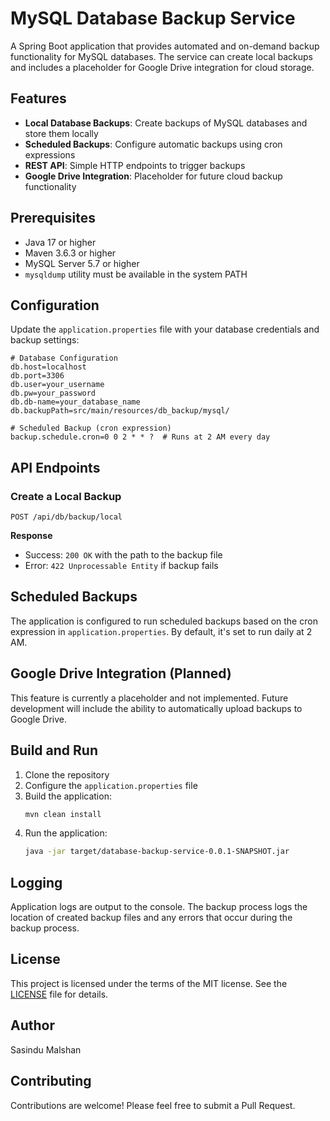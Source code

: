 # MySQL Database Backup Service

A Spring Boot application that provides automated and on-demand backup functionality for MySQL databases. The service can create local backups and includes a placeholder for Google Drive integration for cloud storage.

## Features

- **Local Database Backups**: Create backups of MySQL databases and store them locally
- **Scheduled Backups**: Configure automatic backups using cron expressions
- **REST API**: Simple HTTP endpoints to trigger backups
- **Google Drive Integration**: Placeholder for future cloud backup functionality

## Prerequisites

- Java 17 or higher
- Maven 3.6.3 or higher
- MySQL Server 5.7 or higher
- `mysqldump` utility must be available in the system PATH

## Configuration

Update the `application.properties` file with your database credentials and backup settings:

```properties
# Database Configuration
db.host=localhost
db.port=3306
db.user=your_username
db.pw=your_password
db.db-name=your_database_name
db.backupPath=src/main/resources/db_backup/mysql/

# Scheduled Backup (cron expression)
backup.schedule.cron=0 0 2 * * ?  # Runs at 2 AM every day
```

## API Endpoints

### Create a Local Backup

```
POST /api/db/backup/local
```

**Response**
- Success: `200 OK` with the path to the backup file
- Error: `422 Unprocessable Entity` if backup fails

## Scheduled Backups

The application is configured to run scheduled backups based on the cron expression in `application.properties`. By default, it's set to run daily at 2 AM.

## Google Drive Integration (Planned)

This feature is currently a placeholder and not implemented. Future development will include the ability to automatically upload backups to Google Drive.

## Build and Run

1. Clone the repository
2. Configure the `application.properties` file
3. Build the application:
   ```bash
   mvn clean install
   ```
4. Run the application:
   ```bash
   java -jar target/database-backup-service-0.0.1-SNAPSHOT.jar
   ```

## Logging

Application logs are output to the console. The backup process logs the location of created backup files and any errors that occur during the backup process.

## License

This project is licensed under the terms of the MIT license. See the [LICENSE](LICENSE) file for details.

## Author

Sasindu Malshan

## Contributing

Contributions are welcome! Please feel free to submit a Pull Request.